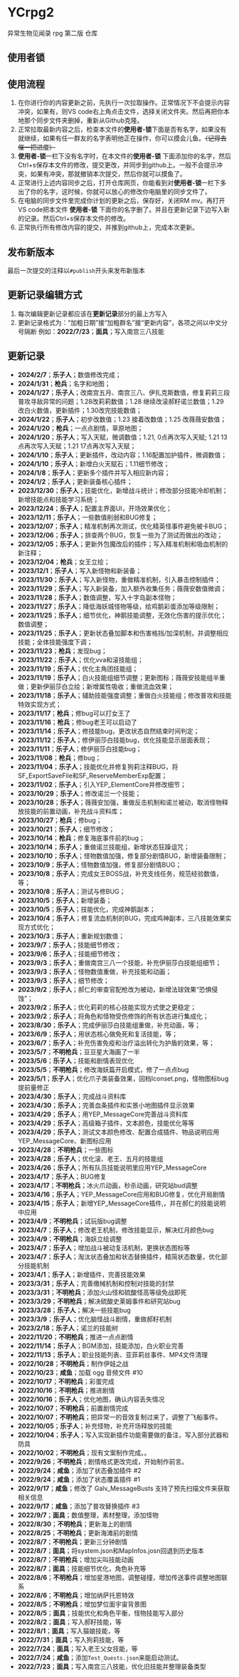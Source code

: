 # YCrpg2
异常生物见闻录 rpg 第二版 仓库

## 使用者锁


## 使用流程
1. 在你进行你的内容更新之前，先执行一次拉取操作。正常情况下不会提示内容冲突，如果有，则VS code右上角点击文件，选择关闭文件夹。然后再把你本地那个同步文件夹删掉，重新从Github克隆。
1. 正常拉取最新内容之后，检查本文件的<b>使用者-锁</b>下面是否有名字，如果没有就继续，如果有任一群友的名字表明他正在操作，你可以摸会儿鱼。<del>（记得去催一把进度）</del>
1. <b>使用者-锁</b>一栏下没有名字时，在本文件的<b>使用者-锁</b> 下面添加你的名字，然后Ctrl+s保存本文件的修改，提交更改，并同步到github上。一般不会提示冲突，如果有冲突，那就撤销本次提交，然后你就可以摸鱼了。
1. 正常进行上述内容同步之后，打开仓库网页，你能看到对<b>使用者-锁</b>一栏下多出了你的名字，这时候，你就可以放心的修改你电脑里的同步文件了。
1. 在电脑的同步文件里完成你计划的更新之后，保存好，关闭RM mv。再打开VS code把本文件 <b>使用者-锁</b> 下面你的名字删了。并且在更新记录下边写入新的记录。然后Ctrl+s保存本文件的修改。
1. 正常执行所有修改内容的提交，并推到github上，完成本次更新。

## 发布新版本
最后一次提交的注释以`#publish`开头来发布新版本

## 更新记录编辑方式
1. 每次编辑更新记录都应该在<b>更新记录</b>部分的最上方写入
1. 更新记录格式为：“加粗日期”接“加粗群名”接“更新内容”，各项之间以中文分号隔断
例如：<b>2022/7/23</b>；<b>面具</b>；写入南宫三八技能


## 更新记录
- **2024/2/7**；**乐子人**；数值修改完成；
- **2024/1/31**；**枪兵**；名字和地图；
- **2024/1/27**；**乐子人**；改南宫五月、南宫三八、伊扎克斯数值，修复莉莉三段普攻寻敌异常的问题；1.28改莉莉数值；1.28 继续改滚郝籽诺兰数值；1.29 改白火数值，更新插件；1.30改完技能数值；
- **2024/1/22**；**乐子人**；初步改数值；1.23 接着改数值；1.25 改薇薇安数值；
- **2024/1/20**；**枪兵**；一点点剧情，草原地图；
- **2024/1/20**；**乐子人**；写入天赋，微调数值；1.21, 0点再次写入天赋; 1.21 13点再次写入天赋；1.21 17点再次写入天赋；
- **2024/1/10**；**乐子人**；更新插件，改动内容；1.16配置加护插件，微调数值；
- **2024/1/10**；**乐子人**；新增白火天赋石；1.11细节修改；
- **2024/1/8**；**乐子人**；更新多个插件并写入相应新内容；
- **2024/1/2**；**乐子人**；更新装备核心插件；
- **2023/12/30**；**乐子人**；技能优化，新增战斗统计；修改部分技能冷却机制；新增技能点和技能学习系统；
- **2023/12/24**；**乐子人**；配置主界面UI，开场效果优化；
- **2023/12/11**；**乐子人**；一些数值削弱和BUG修复；
- **2023/12/07**；**乐子人**；精准机制再次测试，优化精英怪事件避免被卡BUG；
- **2023/12/06**；**乐子人**；排查两个BUG，恢复一些为了测试而做出的改动；
- **2023/12/05**；**乐子人**；更新外包魔改后的插件；写入精准机制和吸血机制的新注释；
- **2023/12/04**；**枪兵**；女王立绘；
- **2023/12/1**；**乐子人**；写入新怪物和新装备；
- **2023/11/30**；**乐子人**；写入新怪物，重做精准机制，引入暴击控制插件；
- **2023/11/29**；**乐子人**；写入新装备，加入额外收集任务；薇薇安数值微调；
- **2023/11/28**；**乐子人**；数值调整，写入十字岛副本怪物；
- **2023/11/27**；**乐子人**；降低海妖城怪物等级，给鸡鹅彩蛋添加等级限制；
- **2023/11/25**；**乐子人**；细节优化，神鹅技能调整，无效化伤害的提示优化；数值调整；
- **2023/11/25**；**乐子人**；更新状态叠加脚本和伤害格挡/加深机制，并调整相应技能；全体技能强度下调；
- **2023/11/23**；**枪兵**；发现bug；
- **2023/11/22**；**乐子人**；优化vva和滚技能组；
- **2023/11/19**；**乐子人**；优化主角团技能组；
- **2023/11/19**；**乐子人**；白火技能组细节调整；更新图标；薇薇安技能组半重做；更新伊丽莎白立绘；新增属性吸收；重做流血效果；
- **2023/11/18**；**乐子人**；辅助技能强度调整；重做白火技能组；修改普攻和技能特效实现方式；
- **2023/11/17**；**枪兵**；修bug可以打女王了
- **2023/11/16**；**枪兵**；修bug老王可以启动了
- **2023/11/14**；**乐子人**；修技能bug，更改状态自然结束时间判定；
- **2023/11/12**；**乐子人**；修伊丽莎白技能bug，优化技能显示层面表现；
- **2023/11/11**；**乐子人**；修伊丽莎白技能bug；
- **2023/11/08**；**枪兵**；修bug；
- **2023/11/04**；**乐子人**；技能优化并修复狗莉注释BUG，将SF_ExportSaveFile和SF_ReserveMemberExp配置；
- **2023/11/02**；**乐子人**；引入YEP_ElementCore并修改细节；
- **2023/10/29**；**乐子人**；修改诺兰一个技能；
- **2023/10/28**；**乐子人**；薇薇安加强，重做反击机制和诺兰被动，取消怪物释放技能的前置动画，补充战斗资料库；
- **2023/10/27**；**枪兵**；修bug；
- **2023/10/21**；**乐子人**；细节修改；
- **2023/10/14**；**枪兵**；修复海底事件前的bug；
- **2023/10/14**；**乐子人**；重做诺兰技能组，新增状态狂躁诅咒；
- **2023/10/10**；**乐子人**；怪物数值加强，修复部分剧情BUG，新增装备限制；
- **2023/10/9**；**乐子人**；怪物数值加强，修复部分剧情BUG；
- **2023/10/8**；**乐子人**；完成女王BOSS战，补充支线任务，规范经验数值，等；
- **2023/10/8**；**乐子人**；测试与修BUG；
- **2023/10/5**；**乐子人**；新增装备；
- **2023/10/5**；**乐子人**；技能优化，完成神鹅副本；
- **2023/10/4**；**乐子人**；修复流血机制的BUG，完成鸡神副本，三八技能效果实现方式优化；
- **2023/10/3**；**乐子人**；重新规划数值；
- **2023/9/7**；**乐子人**；技能细节修改；
- **2023/9/6**；**乐子人**；技能细节修改；
- **2023/9/3**；**乐子人**；重做南宫三八一个技能，补充伊丽莎白技能组细节；
- **2023/9/3**；**乐子人**；怪物数值重做，补充技能和动画；
- **2023/9/3**；**乐子人**；细节修改；
- **2023/9/2**；**乐子人**；郝仁的审查官配枪改为被动，新增法球效果“恐惧侵蚀”；
- **2023/9/2**；**乐子人**；优化莉莉的核心技能实现方式使之更稳定；
- **2023/9/2**；**乐子人**；将角色和怪物受伤修饰的所有状态进行集成化；
- **2023/8/30**；**乐子人**；完成伊丽莎白技能组重做，补充动画，等；
- **2023/6/9**；**乐子人**；用状态核心做免死和复活技能，等；
- **2023/6/7**；**乐子人**；补充伤害免疫和治疗溢出转化为护盾的效果，等；
- **2023/5/7**；**不明枪兵**；豆豆星大海画了一半
- **2023/5/6**；**乐子人**；技能和剧情表现优化
- **2023/5/5**；**不明枪兵**；修改海妖篇开启模式，修了一点点bug
- **2023/5/1**；**乐子人**；优化爪子类装备效果，回档Iconset.png，怪物图标bug提前量修正
- **2023/4/30**；**乐子人**；完成战斗资料库
- **2023/4/30**；**乐子人**；完善血条插件和实景小地图插件显示效果
- **2023/4/29**；**乐子人**；用YEP_MessageCore完善战斗资料库
- **2023/4/29**；**乐子人**；高级箱子插件，文本颜色，技能优化等等
- **2023/4/29**；**乐子人**；测试文本颜色修改、配置合成插件、物品说明应用YEP_MessageCore、新图标应用
- **2023/4/28**；**不明枪兵**；一些图标
- **2023/4/28**；**乐子人**；优化滚、老王、五月的技能组
- **2023/4/26**；**乐子人**；所有队员技能说明里应用YEP_MessageCore
- **2023/4/17**；**乐子人**；BUG修复
- **2023/4/17**；**不明枪兵**；冰火爪动画，秒杀动画，研究站bud调整
- **2023/4/16**；**乐子人**；YEP_MessageCore应用和BUG修复，优化开局剧情
- **2023/4/15**；**乐子人**；新增YEP_MessageCore插件,，并在郝仁的技能说明中应用
- **2023/4/9**；**不明枪兵**；试玩版bug调整
- **2023/4/7**；**乐子人**；修改老王机制，修改技能显示，解决红月颜色bug
- **2023/4/9**；**不明枪兵**；海妖立绘调整
- **2023/4/7**；**乐子人**；增加战斗被动复活机制，更换状态图标等
- **2023/4/7**；**乐子人**；淘汰状态叠加和状态替换插件，精简状态数量，优化部分技能机制
- **2023/4/1**；**乐子人**；新增插件，完善技能效果
- **2023/3/31**；**乐子人**；完善缴械机制和控制对技能的封禁
- **2023/3/31**；**不明枪兵**；添加火山怪和硫酸怪高等级免战即死
- **2023/3/29**；**不明枪兵**；解决硫酸史莱姆事件和研究站bug
- **2023/3/28**；**乐子人**；解决一些技能bug
- **2023/3/9**；**乐子人**；优化脑怪战斗剧情，重做郝籽机制
- **2023/2/18**；**乐子人**；诺兰的技能树
- **2022/11/20**；**不明枪兵**；推进一点点剧情
- **2022/11/14**；**乐子人**；BGM添加，技能添加，白火职业完善
- **2022/11/13**；**乐子人**；职业技能列表、亚菲莉丝事件、MP4文件清理
- **2022/10/28**；**不明枪兵**；制作伊娃之战
- **2022/10/23**；**咸鱼**；加载 ogg 音频文件 #10
- **2022/10/17**；**不明枪兵**；彩蛋完成
- **2022/10/16**；**不明枪兵**；推进剧情
- **2022/10/16**；**乐子人**；优化地图，确认内容丢失情况
- **2022/10/07**；**不明枪兵**；前置剧情完成
- **2022/10/07**；**不明枪兵**；把异常一的音效复制过来了，调整了飞船事件。
- **2022/10/05**；**乐子人**；补充怪物，补充开场释放的技能
- **2022/10/04**；**乐子人**；写入实现新插件功能需要做的备注，写入部分武器和防具
- **2022/10/02**；**不明枪兵**；现有文案制作完成。。
- **2022/9/26**；**不明枪兵**；剧情格式更改完成，开始制作前言。
- **2022/9/24**；**咸鱼**；添加了状态叠加插件 #2
- **2022/9/24**；**咸鱼**；添加了状态覆盖插件 #1
- **2022/9/17**；**咸鱼**；修改了 Galv_MessageBusts 支持了预先扫描文件来获取相关信息
- **2022/9/17**；**咸鱼**；添加了普攻替换插件 #3
- **2022/9/7**；**面具**；数值整理，素材整理，添加怪物
- **2022/8/30**；**不明枪兵**；更新海上的剧情
- **2022/8/25**；**不明枪兵**；更新海滩前的剧情
- **2022/8/7**；**不明枪兵**；更新三分钟剧情
- **2022/8/7**；**面具**；将system.json和MapInfos.josn回退到历史版本
- **2022/8/7**；**不明枪兵**；增加尖叫技能动画
- **2022/8/7**；**面具**；技能细节优化，角色补充等
- **2022/8/6**；**不明枪兵**；增加星港地图，调整碰撞，增加传送事件调整地图联系
- **2022/8/6**；**不明枪兵**；增加纳萨托恩特效
- **2022/8/5**；**不明枪兵**；增加梦位面宇宙背景图
- **2022/8/5**；**面具**；技能优化和角色平衡，怪物技能写入部分
- **2022/8/2**；**面具**；写入郝籽技能，等
- **2022/8/1**；**面具**；写入猫娘技能，等
- **2022/7/31**；**面具**；写入狗莉技能，等
- **2022/7/24**；**面具**；写入老王父女技能，等
- **2022/7/24**；**咸鱼**；添加`Test_Quests.json`来能启动测试。
- <b>2022/7/23</b>；<b>面具</b>；写入南宫三八技能，优化旧技能并整理装备类型
